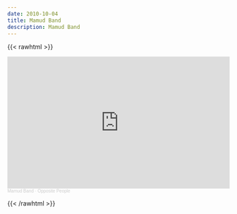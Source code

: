 ```yaml
---
date: 2010-10-04 
title: Mamud Band
description: Mamud Band
---
```


{{< rawhtml >}}

<iframe width="100%" height="300" scrolling="no" frameborder="no" allow="autoplay" src="https://w.soundcloud.com/player/?url=https%3A//api.soundcloud.com/tracks/823728934&color=%23ff5500&auto_play=false&hide_related=false&show_comments=true&show_user=true&show_reposts=false&show_teaser=true&visual=true"></iframe><div style="font-size: 10px; color: #cccccc;line-break: anywhere;word-break: normal;overflow: hidden;white-space: nowrap;text-overflow: ellipsis; font-family: Interstate,Lucida Grande,Lucida Sans Unicode,Lucida Sans,Garuda,Verdana,Tahoma,sans-serif;font-weight: 100;"><a href="https://soundcloud.com/mamudband" title="Mamud Band" target="_blank" style="color: #cccccc; text-decoration: none;">Mamud Band</a> · <a href="https://soundcloud.com/mamudband/opposite-people" title="Opposite People" target="_blank" style="color: #cccccc; text-decoration: none;">Opposite People</a></div>

{{< /rawhtml >}}
